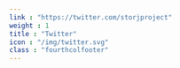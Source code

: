 ```yaml
---
link : "https://twitter.com/storjproject"
weight : 1
title : "Twitter"
icon : "/img/twitter.svg"
class : "fourthcolfooter"
---
```

